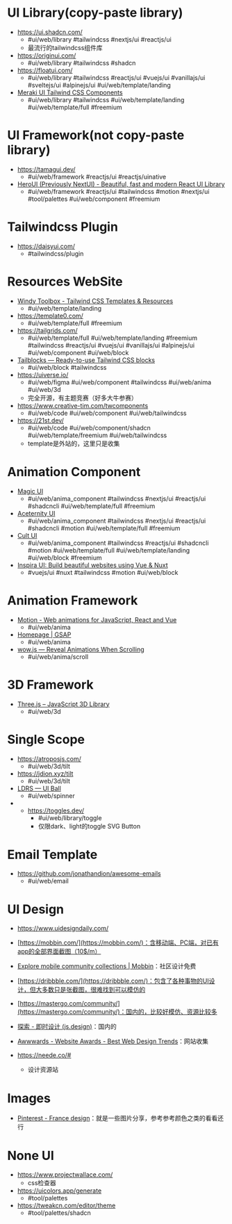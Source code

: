 # UI Library(copy-paste library)
- https://ui.shadcn.com/
	- #ui/web/library #tailwindcss #nextjs/ui #reactjs/ui
	- 最流行的tailwindcss组件库
- https://originui.com/
	- #ui/web/library #tailwindcss #shadcn	
- https://floatui.com/
	- #ui/web/library #tailwindcss #reactjs/ui #vuejs/ui #vanillajs/ui #sveltejs/ui #alpinejs/ui #ui/web/template/landing 
- [Meraki UI Tailwind CSS Components](https://merakiui.com/)
	- #ui/web/library #tailwindcss #ui/web/template/landing #ui/web/template/full #freemium 

# UI Framework(not copy-paste library)
- https://tamagui.dev/
	- #ui/web/framework #reactjs/ui #reactjs/uinative 
- [HeroUI (Previously NextUI) - Beautiful, fast and modern React UI Library](https://www.heroui.com/)
	- #ui/web/framework  #reactjs/ui #tailwindcss #motion #nextjs/ui #tool/palettes #ui/web/component #freemium 



# Tailwindcss Plugin
- https://daisyui.com/
	- #tailwindcss/plugin 

# Resources WebSite
- [Windy Toolbox - Tailwind CSS Templates & Resources](https://windytoolbox.com/)
	- #ui/web/template/landing 
- https://template0.com/
	- #ui/web/template/full  #freemium
- https://tailgrids.com/
	- #ui/web/template/full #ui/web/template/landing #freemium #tailwindcss #reactjs/ui #vuejs/ui #vanillajs/ui #alpinejs/ui #ui/web/component #ui/web/block 
- [Tailblocks — Ready-to-use Tailwind CSS blocks](https://tailblocks.cc/)
	- #ui/web/block #tailwindcss 
- https://uiverse.io/
	- #ui/web/figma  #ui/web/component  #tailwindcss #ui/web/anima #ui/web/3d 
	- 完全开源，有主题竞赛（好多大牛参赛）
- https://www.creative-tim.com/twcomponents
	- #ui/web/code #ui/web/component #ui/web/tailwindcss
- https://21st.dev/
	- #ui/web/code #ui/web/component/shadcn #ui/web/template/freemium #ui/web/tailwindcss
	- template是外站的，这里只是收集


# Animation Component
- [Magic UI](https://magicui.design/)
	- #ui/web/anima_component #tailwindcss #nextjs/ui #reactjs/ui #shadcncli #ui/web/template/full  #freemium 
- [Aceternity UI](https://ui.aceternity.com/)
	-  #ui/web/anima_component #tailwindcss #nextjs/ui #reactjs/ui #shadcncli #motion #ui/web/template/full #freemium 
- [Cult UI](https://www.cult-ui.com/)
	- #ui/web/anima_component #tailwindcss  #reactjs/ui #shadcncli #motion #ui/web/template/full #ui/web/template/landing #ui/web/block  #freemium 
- [Inspira UI: Build beautiful websites using Vue & Nuxt](https://inspira-ui.com/)
	- #vuejs/ui #nuxt #tailwindcss #motion #ui/web/block 


# Animation Framework
- [Motion - Web animations for JavaScript, React and Vue](https://motion.dev/)
	- #ui/web/anima
- [Homepage | GSAP](https://gsap.com/)
	- #ui/web/anima
- [wow.js — Reveal Animations When Scrolling](https://wowjs.uk/)
	- #ui/web/anima/scroll

# 3D Framework
- [Three.js – JavaScript 3D Library](https://threejs.org/)
	- #ui/web/3d

# Single Scope
- https://atroposjs.com/
	-  #ui/web/3d/tilt
-  https://jdion.xyz/tilt
	- #ui/web/3d/tilt
- [LDRS — UI Ball](https://uiball.com/ldrs/)
	-  #ui/web/spinner 
- - https://toggles.dev/
	- #ui/web/library/toggle 
	- 仅限dark、light的toggle SVG Button

# Email Template
- https://github.com/jonathandion/awesome-emails
	- #ui/web/email

# UI Design
- https://www.uidesigndaily.com/

- [https://mobbin.com/](https://mobbin.com/)：含移动端、PC端，对已有app的全部界面截图（10$/m）

- [Explore mobile community collections | Mobbin](https://mobbin.com/community/mobile)：社区设计免费

- [https://dribbble.com/](https://dribbble.com/)：包含了各种事物的UI设计，但大多数只是张截图，很难找到可以模仿的
- [https://mastergo.com/community/](https://mastergo.com/community/)：国内的，比较好模仿、资源比较多
- [探索 - 即时设计 (js.design)](https://js.design/community?category=explore)：国内的
- [Awwwards - Website Awards - Best Web Design Trends](https://www.awwwards.com/)：网站收集

- https://neede.co/#
	- 设计资源站

# Images

- [Pinterest - France design](https://www.pinterest.fr/ideas/design/902065567321/)：就是一些图片分享，参考参考颜色之类的看看还行

# None UI
- https://www.projectwallace.com/
	- css检查器
- https://uicolors.app/generate
	- #tool/palettes
- https://tweakcn.com/editor/theme
	- #tool/palettes/shadcn 
